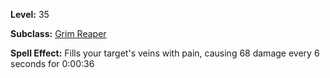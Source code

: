 <!-- TITLE: Spell: Blood Of Pain -->
<!-- SUBTITLE:  -->

**Level:** 35

**Subclass:** [Grim Reaper](grim-reaper)

**Spell Effect:** Fills your target's veins with pain, causing 68 damage every 6 seconds for 0:00:36
